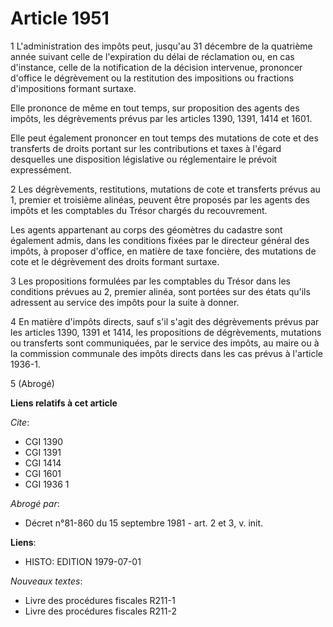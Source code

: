 # Article 1951

1  L'administration des impôts peut, jusqu'au 31 décembre de la quatrième année suivant celle de l'expiration du délai de
réclamation ou, en cas d'instance, celle de la notification de la décision intervenue, prononcer d'office le dégrèvement ou
la restitution des impositions ou fractions d'impositions formant surtaxe.

Elle prononce de même en tout temps, sur proposition des agents des impôts, les dégrèvements prévus par les articles 1390,
1391, 1414 et 1601.

Elle peut également prononcer en tout temps des mutations de cote et des transferts de droits portant sur les contributions
et taxes à l'égard desquelles une disposition législative ou réglementaire le prévoit expressément.

2  Les dégrèvements, restitutions, mutations de cote et transferts prévus au 1, premier et troisième alinéas, peuvent être
proposés par les agents des impôts et les comptables du Trésor chargés du recouvrement.

Les agents appartenant au corps des géomètres du cadastre sont également admis, dans les conditions fixées par le directeur
général des impôts, à proposer d'office, en matière de taxe foncière, des mutations de cote et le dégrèvement des droits
formant surtaxe.

3  Les propositions formulées par les comptables du Trésor dans les conditions prévues au 2, premier alinéa, sont portées sur
des états qu'ils adressent au service des impôts pour la suite à donner.

4  En matière d'impôts directs, sauf s'il s'agit des dégrèvements prévus par les articles 1390, 1391 et 1414, les
propositions de dégrèvements, mutations ou transferts sont communiquées, par le service des impôts, au maire ou à la
commission communale des impôts directs dans les cas prévus à l'article 1936-1.

5  (Abrogé)

**Liens relatifs à cet article**

_Cite_:

  - CGI 1390
  - CGI 1391
  - CGI 1414
  - CGI 1601
  - CGI 1936 1

_Abrogé par_:

  - Décret n°81-860 du 15 septembre 1981 - art. 2 et 3, v. init.

**Liens**:

  - HISTO: EDITION 1979-07-01

_Nouveaux textes_:

  - Livre des procédures fiscales R211-1
  - Livre des procédures fiscales R211-2
